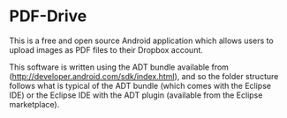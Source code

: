 PDF-Drive
=========

This is a free and open source Android application which allows users to upload images as PDF files to their Dropbox account.


This software is written using the ADT bundle available from (http://developer.android.com/sdk/index.html), and so the folder structure follows
what is typical of the ADT bundle (which comes with the Eclipse IDE) 
or the Eclipse IDE with the ADT plugin (available from the Eclipse marketplace). 

